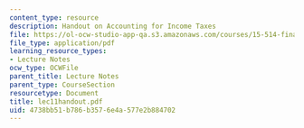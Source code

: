 ```yaml
---
content_type: resource
description: Handout on Accounting for Income Taxes
file: https://ol-ocw-studio-app-qa.s3.amazonaws.com/courses/15-514-financial-and-managerial-accounting-summer-2003/4738bb51b786b3576e4a577e2b884702_lec11handout.pdf
file_type: application/pdf
learning_resource_types:
- Lecture Notes
ocw_type: OCWFile
parent_title: Lecture Notes
parent_type: CourseSection
resourcetype: Document
title: lec11handout.pdf
uid: 4738bb51-b786-b357-6e4a-577e2b884702
---
```


